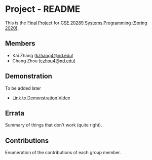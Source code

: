 # Project - README

This is the [Final Project] for [CSE 20289 Systems Programming (Spring 2020)].

## Members

- Kai Zhang (kzhang4@nd.edu)
- Chang Zhou (czhou4@nd.edu)

## Demonstration

  To be added later
- [Link to Demonstration Video]()

## Errata

Summary of things that don't work (quite right).

## Contributions

Enumeration of the contributions of each group member.

[Final Project]: https://www3.nd.edu/~pbui/teaching/cse.20289.sp20/project.html
[CSE 20289 Systems Programming (Spring 2020)]: https://www3.nd.edu/~pbui/teaching/cse.20289.sp20/
